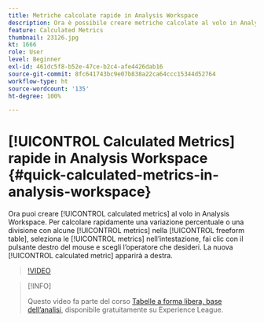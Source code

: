 ```yaml
---
title: Metriche calcolate rapide in Analysis Workspace
description: Ora è possibile creare metriche calcolate al volo in Analysis Workspace.  Per calcolare rapidamente una variazione percentuale o una divisione con alcune metriche nella tabella a forma libera, seleziona le metriche dall’intestazione, fai clic con il pulsante destro del mouse e scegli l’operatore che desideri. La nuova metrica calcolata verrà visualizzata a destra.
feature: Calculated Metrics
thumbnail: 23126.jpg
kt: 1666
role: User
level: Beginner
exl-id: 461dc5f8-b52e-47ce-b2c4-afe4426dab16
source-git-commit: 8fc641743bc9e07b838a22ca64ccc15344d52764
workflow-type: ht
source-wordcount: '135'
ht-degree: 100%

---
```


# [!UICONTROL Calculated Metrics] rapide in Analysis Workspace {#quick-calculated-metrics-in-analysis-workspace}

Ora puoi creare [!UICONTROL calculated metrics] al volo in Analysis Workspace.  Per calcolare rapidamente una variazione percentuale o una divisione con alcune [!UICONTROL metrics] nella [!UICONTROL freeform table], seleziona le [!UICONTROL metrics] nell’intestazione, fai clic con il pulsante destro del mouse e scegli l’operatore che desideri. La nuova [!UICONTROL calculated metric] apparirà a destra.

>[!VIDEO](https://video.tv.adobe.com/v/23126/?quality=12&learn=on)

>[!INFO]
>
> Questo video fa parte del corso [Tabelle a forma libera, base dell’analisi](https://experienceleague.adobe.com/?recommended=Analytics-U-1-2020.3), disponibile gratuitamente su Experience League.
